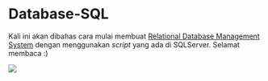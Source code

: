 # Database-SQL

Kali ini akan dibahas cara mulai membuat [Relational Database Management System](https://github.com/dellaldrifisia/Database-SQL/blob/master/Memulai%20Database.md) dengan menggunakan *script* yang ada di SQLServer. Selamat membaca :)

![](http://thevideoanalyst.com/wp-content/uploads/2014/07/database-wordcloud.jpg)


